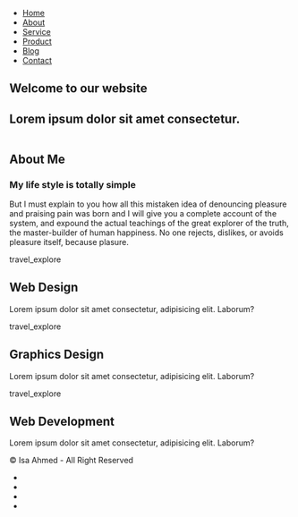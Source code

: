 <!DOCTYPE html>
<html lang="en">

<head>
  <meta charset="UTF-8">
  <meta name="viewport" content="width=device-width, initial-scale=1.0">
  <link rel="stylesheet" href="https://fonts.googleapis.com/icon?family=Material+Icons">
  <link rel="stylesheet" href="https://cdnjs.cloudflare.com/ajax/libs/font-awesome/5.15.2/css/all.min.css">
  <link rel="stylesheet" href="day34.1,2a.css">
  <link rel="stylesheet" href="responsive.css">
</head>

<body>
  <nav class="header-clr">
    <div class="wrapper">
      <div class="header-area d-flex jcb">
        <div class="header-left">
          <a href="#"><img src="https://www.google.com/images/branding/googlelogo/2x/googlelogo_color_272x92dp.png"
              alt=""></a>
        </div>
        <div class="header-right">
          <ul>
            <li><a href="#">Home</a></li>
            <li><a href="#">About</a></li>
            <li><a href="#">Service</a></li>
            <li><a href="#">Product</a></li>
            <li><a href="#">Blog</a></li>
            <li><a href="#">Contact</a></li>
          </ul>
        </div>
      </div>
    </div>
  </nav>
  <section class="banner">
    <div class="wrapper">
      <div class="banner-text tc">
        <h2>Welcome to our website</h2>
        <h1>Lorem ipsum dolor sit amet consectetur.</h1>
      </div>
    </div>
  </section>
  <section class="myself">
    <div class="wrapper d-flex">
      <div class="me-img">
        <img src="https://images2.imgbox.com/73/8b/ehprnLmR_o.jpg" alt="">
      </div>
      <div class="me-describe">
        <h2>About Me</h2>
        <h3>My life style is totally simple</h3>
        <p>But I must explain to you how all this mistaken idea of denouncing pleasure and praising pain was born and I will give you a complete account of the system, and expound the actual teachings of the great explorer of the truth, the master-builder of human happiness. No one rejects, dislikes, or avoids pleasure itself, because plasure.</p>
      </div>
    </div>
  </section>
  <section class="service">
    <div class="wrapper">
      <div class="service-box d-flex">
        <div class="s-box-inner tc">
          <span class="material-icons">travel_explore</span>
          <h2>Web Design</h2>
          <p>Lorem ipsum dolor sit amet consectetur, adipisicing elit. Laborum?</p>
        </div>
        <div class="s-box-inner tc">
          <span class="material-icons">travel_explore</span>
          <h2>Graphics Design</h2>
          <p>Lorem ipsum dolor sit amet consectetur, adipisicing elit. Laborum?</p>
        </div>
        <div class="s-box-inner tc">
          <span class="material-icons">travel_explore</span>
          <h2>Web Development</h2>
          <p>Lorem ipsum dolor sit amet consectetur, adipisicing elit. Laborum?</p>
        </div>
      </div>
    </div>
  </section>
  <footer>
    <div class="wrapper">
      <div class="f-wrap d-flex jcb">
        <div class="f-left">
          <p>&copy; Isa Ahmed - All Right Reserved</p>
        </div>
        <div class="f-right">
          <ul>
            <li><a href="#"><i class="fab fa-facebook"></i></a></li>
            <li><a href="#"><i class="fab fa-twitter"></i></a></li>
            <li><a href="#"><i class="fab fa-instagram"></i></a></li>
            <li><a href="#"><i class="fab fa-youtube"></i></a></li>
          </ul>
        </div>
      </div>
    </div>
  </footer>
</body>

</html>
